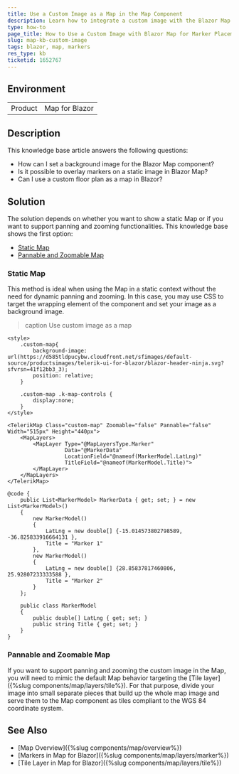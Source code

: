 ```yaml
---
title: Use a Custom Image as a Map in the Map Component
description: Learn how to integrate a custom image with the Blazor Map component for displaying markers on static images, such as building layouts.
type: how-to
page_title: How to Use a Custom Image with Blazor Map for Marker Placement
slug: map-kb-custom-image
tags: blazor, map, markers
res_type: kb
ticketid: 1652767
---
```


## Environment

<table>
    <tbody>
        <tr>
            <td>Product</td>
            <td>Map for Blazor</td>
        </tr>
    </tbody>
</table>

## Description

This knowledge base article answers the following questions:

- How can I set a background image for the Blazor Map component?
- Is it possible to overlay markers on a static image in Blazor Map?
- Can I use a custom floor plan as a map in Blazor?

## Solution

The solution depends on whether you want to show a static Map or if you want to support panning and zooming functionalities. This knowledge base shows the first option:

* [Static Map](#static-map)
* [Pannable and Zoomable Map](#pannable-and-zoomable-map)

### Static Map

This method is ideal when using the Map in a static context without the need for dynamic panning and zooming. In this case, you may use CSS to target the wrapping element of the component and set your image as a background image.

>caption Use custom image as a map

````CSHTML
<style>
    .custom-map{
        background-image: url(https://d585tldpucybw.cloudfront.net/sfimages/default-source/productsimages/telerik-ui-for-blazor/blazor-header-ninja.svg?sfvrsn=41f12bb3_3);
        position: relative;
    }

    .custom-map .k-map-controls {
        display:none;
    }
</style>

<TelerikMap Class="custom-map" Zoomable="false" Pannable="false" Width="515px" Height="440px">
    <MapLayers>
        <MapLayer Type="@MapLayersType.Marker"
                  Data="@MarkerData"
                  LocationField="@nameof(MarkerModel.LatLng)"
                  TitleField="@nameof(MarkerModel.Title)">
        </MapLayer>
    </MapLayers>
</TelerikMap>

@code {
    public List<MarkerModel> MarkerData { get; set; } = new List<MarkerModel>()
    {
        new MarkerModel()
        {
            LatLng = new double[] {-15.014573802798589, -36.825833916664131 },
            Title = "Marker 1"
        },
        new MarkerModel()
        {
            LatLng = new double[] {28.85837817460806, 25.92807233333588 },
            Title = "Marker 2"
        }
    };

    public class MarkerModel
    {
        public double[] LatLng { get; set; }
        public string Title { get; set; }
    }
}
````

### Pannable and Zoomable Map

If you want to support panning and zooming the custom image in the Map, you will need to mimic the default Map behavior targeting the [Tile layer]({%slug components/map/layers/tile%}). For that purpose, divide your image into small separate pieces that build up the whole map image and serve them to the Map component as tiles compliant to the WGS 84 coordinate system.

## See Also

* [Map Overview]({%slug components/map/overview%})
* [Markers in Map for Blazor]({%slug components/map/layers/marker%})
* [Tile Layer in Map for Blazor]({%slug components/map/layers/tile%})
